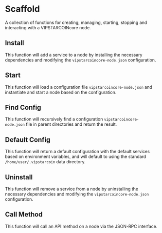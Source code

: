 # Scaffold
A collection of functions for creating, managing, starting, stopping and interacting with a VIPSTARCOINcore node.

## Install
This function will add a service to a node by installing the necessary dependencies and modifying the `vipstarcoincore-node.json` configuration.

## Start
This function will load a configuration file `vipstarcoincore-node.json` and instantiate and start a node based on the configuration.

## Find Config
This function will recursively find a configuration `vipstarcoincore-node.json` file in parent directories and return the result.

## Default Config
This function will return a default configuration with the default services based on environment variables, and will default to using the standard `/home/user/.vipstarcoin` data directory.

## Uninstall
This function will remove a service from a node by uninstalling the necessary dependencies and modifying the `vipstarcoincore-node.json` configuration.

## Call Method
This function will call an API method on a node via the JSON-RPC interface.
